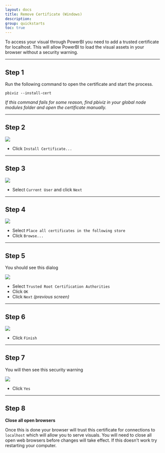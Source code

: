 ```yaml
---
layout: docs
title: Remove Certificate (Windows)
description: 
group: quickstarts
toc: true
---
```


To access your visual through PowerBI you need to add a trusted certificate for localhost. This will allow PowerBI to load the visual assets in your browser without a security warning.

----------

## Step 1

Run the following command to open the certificate and start the process.

```
pbiviz --install-cert
```

*If this command fails for some reason, find pbiviz in your global node modules folder and open the certificate manually.*

----------

## Step 2

![](../images/windows0.png)

* Click `Install Certificate...`

----------

## Step 3

![](../images/windows2.png)

* Select `Current User` and click `Next`

----------

## Step 4

![](../images/windows3.png)

* Select `Place all certificates in the following store`
* Click `Browse...`

----------

## Step 5

You should see this dialog

![](../images/windows4.png)

* Select `Trusted Root Certification Authorities`
* Click `OK`
* Click `Next` *(previous screen)*

----------

## Step 6

![](../images/windows5.png)

* Click `Finish`

----------

## Step 7

You will then see this security warning

![](../images/windows6.png)

* Click `Yes`

----------

## Step 8

**Close all open browsers**

Once this is done your browser will trust this certificate for connections to `localhost` which will allow you to serve visuals. You will need to close all open web browsers before changes will take effect. If this doesn't work try restarting your computer.